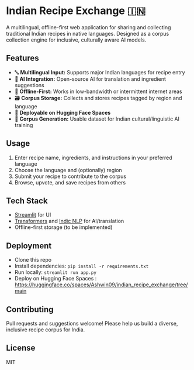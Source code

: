 # Indian Recipe Exchange 🇮🇳

A multilingual, offline-first web application for sharing and collecting traditional Indian recipes in native languages. Designed as a corpus collection engine for inclusive, culturally aware AI models.

## Features
- 🔤 **Multilingual Input:** Supports major Indian languages for recipe entry
- 🤖 **AI Integration:** Open-source AI for translation and ingredient suggestions
- 📶 **Offline-First:** Works in low-bandwidth or intermittent internet areas
- 🗃️ **Corpus Storage:** Collects and stores recipes tagged by region and language
- 🚀 **Deployable on Hugging Face Spaces**
- 📝 **Corpus Generation:** Usable dataset for Indian cultural/linguistic AI training

## Usage
1. Enter recipe name, ingredients, and instructions in your preferred language
2. Choose the language and (optionally) region
3. Submit your recipe to contribute to the corpus
4. Browse, upvote, and save recipes from others

## Tech Stack
- [Streamlit](https://streamlit.io/) for UI
- [Transformers](https://huggingface.co/transformers/) and [Indic NLP](https://github.com/anoopkunchukuttan/indic_nlp_library) for AI/translation
- Offline-first storage (to be implemented)

## Deployment
- Clone this repo
- Install dependencies: `pip install -r requirements.txt`
- Run locally: `streamlit run app.py`
- Deploy on Hugging Face Spaces : https://huggingface.co/spaces/Ashwin09/indian_recipe_exchange/tree/main

## Contributing
Pull requests and suggestions welcome! Please help us build a diverse, inclusive recipe corpus for India.

## License
MIT
